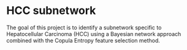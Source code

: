 # HCC subnetwork
The goal of this project is to identify a subnetwork specific to Hepatocellular Carcinoma (HCC) using a Bayesian network approach combined with the Copula Entropy feature selection method.
